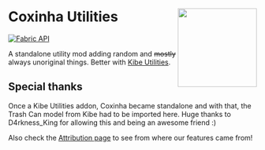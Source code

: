 # Coxinha Utilities <img src="https://imgur.com/yEoXk7P.png" align="right" width="160"/>

[![Fabric API](https://images2.imgbox.com/8e/38/bfInI5qv_o.png)](https://www.curseforge.com/minecraft/mc-mods/fabric-api)

A standalone utility mod adding random and ~~mostly~~ always unoriginal things. Better with [Kibe Utilities](https://github.com/lucaargolo/kibe).

## Special thanks

Once a Kibe Utilities addon, Coxinha became standalone and with that, the Trash Can model from Kibe had to be imported here. Huge thanks to D4rkness_King for allowing this and being an awesome friend :)

Also check the [Attribution page](https://cafeteria.dev/wiki/coxinha-utilities/attribution) to see from where our features came from!
